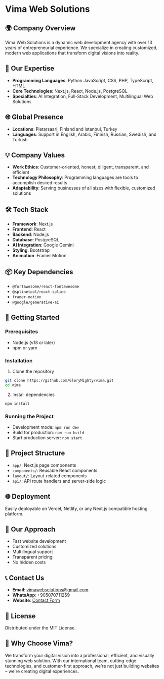 # Vima Web Solutions

## 🌍 Company Overview
Vima Web Solutions is a dynamic web development agency with over 13 years of entrepreneurial experience. We specialize in creating customized, modern web applications that transform digital visions into reality.

## 🚀 Our Expertise
- **Programming Languages**: Python JavaScript, CSS, PHP, TypeScript, HTML
- **Core Technologies**: Next.js, React, Node.js, PostgreSQL
- **Specialties**: AI Integration, Full-Stack Development, Multilingual Web Solutions

## 🌐 Global Presence
- **Locations**: Pietarsaari, Finland and Istanbul, Turkey
- **Languages**: Support in English, Arabic, Finnish, Russian, Swedish, and Turkish

## 💡 Company Values
- **Work Ethics**: Customer-oriented, honest, diligent, transparent, and efficient
- **Technology Philosophy**: Programming languages are tools to accomplish desired results
- **Adaptability**: Serving businesses of all sizes with flexible, customized solutions

## 🛠 Tech Stack
- **Framework**: Next.js
- **Frontend**: React
- **Backend**: Node.js
- **Database**: PostgreSQL
- **AI Integration**: Google Gemini
- **Styling**: Bootstrap
- **Animation**: Framer Motion

## 📦 Key Dependencies
- `@fortawesome/react-fontawesome`
- `@splinetool/react-spline`
- `framer-motion`
- `@google/generative-ai`

## 🔧 Getting Started

### Prerequisites
- Node.js (v18 or later)
- npm or yarn

### Installation
1. Clone the repository
```bash
git clone https://github.com/GloryMighty/vima.git
cd vima
```

2. Install dependencies
```bash
npm install
```

### Running the Project
- Development mode: `npm run dev`
- Build for production: `npm run build`
- Start production server: `npm start`

## 📂 Project Structure
- `app/`: Next.js page components
- `components/`: Reusable React components
- `layout/`: Layout-related components
- `api/`: API route handlers and server-side logic

## 🌐 Deployment
Easily deployable on Vercel, Netlify, or any Next.js compatible hosting platform.

## 🤝 Our Approach
- Fast website development
- Customized solutions
- Multilingual support
- Transparent pricing
- No hidden costs

## 📞 Contact Us
- **Email**: vimawebsolutions@gmail.com
- **WhatsApp**: +905070711259
- **Website**: [Contact Form](/contact)

## 📄 License
Distributed under the MIT License.

## 🌟 Why Choose Vima?
We transform your digital vision into a professional, efficient, and visually stunning web solution. With our international team, cutting-edge technologies, and customer-first approach, we're not just building websites – we're creating digital experiences.

